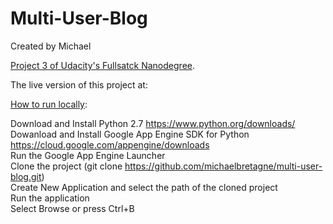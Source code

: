 # Multi-User-Blog

Created by Michael

<u>Project 3 of Udacity's Fullsatck Nanodegree</u>.

The live version of this project at:

<u>How to run locally</u>:

Download and Install Python 2.7 https://www.python.org/downloads/<br>
Dowanload and Install Google App Engine SDK for Python https://cloud.google.com/appengine/downloads<br>
Run the Google App Engine Launcher<br>
Clone the project (git clone https://github.com/michaelbretagne/multi-user-blog.git)<br>
Create New Application and select the path of the cloned project<br>
Run the application<br>
Select Browse or press Ctrl+B<br>
